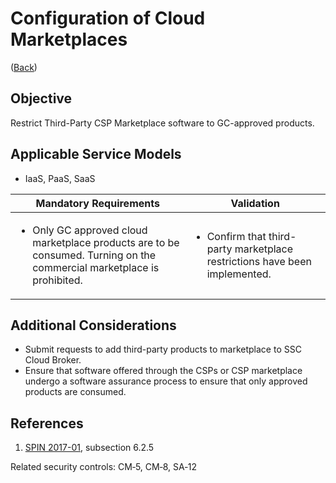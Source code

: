 # Configuration of Cloud Marketplaces

([Back](../README.md))

## Objective

Restrict Third-Party CSP Marketplace software to GC-approved products.

## Applicable Service Models

- IaaS, PaaS, SaaS

| Mandatory Requirements                                                                                                                 | Validation                                                                                 |
| -------------------------------------------------------------------------------------------------------------------------------------- | ------------------------------------------------------------------------------------------ |
| <ul><li>Only GC approved cloud marketplace products are to be consumed. Turning on the commercial marketplace is prohibited.</li></ul> | <ul><li>Confirm that third-party marketplace restrictions have been implemented.</li></ul> |

## Additional Considerations

- Submit requests to add third-party products to marketplace to SSC Cloud Broker.
- Ensure that software offered through the CSPs or CSP marketplace undergo a software assurance process to ensure that only approved products are consumed.

## References

1. [SPIN 2017-01](https://www.canada.ca/en/treasury-board-secretariat/services/access-information-privacy/security-identity-management/direction-secure-use-commercial-cloud-services-spin.html), subsection 6.2.5

Related security controls: CM‑5, CM‑8, SA‑12

